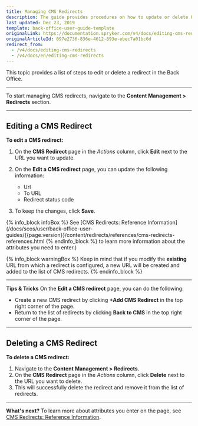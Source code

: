 ```yaml
---
title: Managing CMS Redirects
description: The guide provides procedures on how to update or delete URL redirects in the Back Office.
last_updated: Dec 23, 2019
template: back-office-user-guide-template
originalLink: https://documentation.spryker.com/v4/docs/editing-cms-redirects
originalArticleId: 097e2736-836e-4612-893e-ebec7a01bc6d
redirect_from:
  - /v4/docs/editing-cms-redirects
  - /v4/docs/en/editing-cms-redirects
---
```


This topic provides a list of steps to edit or delete a redirect in the Back Office.
***
To start managing CMS redirects, navigate to the **Content Management > Redirects** section.
***
## Editing a CMS Redirect
**To edit a CMS redirect:**
1. On the **CMS Redirect** page in the _Actions_ column, click **Edit** next to the URL you want to update.
2. On the **Edit a CMS redirect** page, you can update the following information:

    * Url
    * To URL
    * Redirect status code
3. To keep the changes, click **Save**.

{% info_block infoBox %}
See [CMS Redirects: Reference Information](/docs/scos/user/back-office-user-guides/{{page.version}}/content/redirects/references/cms-redirects-references.html
{% endinfo_block %} to learn more information about the attributes you need to enter.)

{% info_block warningBox %}
Keep in mind that if you modify the **existing** URL from which a redirect is configured, a new URL will be created and added to the list of CMS redirects.
{% endinfo_block %}
***
**Tips & Tricks**
On the **Edit a CMS redirect** page, you can do the following:

* Create a new CMS redirect by clicking **+Add CMS Redirect** in the top right corner of the page.
* Return to the list of redirects by clicking **Back to CMS** in the top right corner of the page.
***
## Deleting a CMS Redirect 
**To delete a CMS redirect:**
1. Navigate to the **Content Management > Redirects**. 
2. On the **CMS Redirect** page in the _Actions_ column, click **Delete** next to the URL you want to delete. 
3. This will successfully delete the redirect and remove it from the list of redirects.
***
**What's next?**
To learn more about attributes you enter on the page, see [CMS Redirects: Reference Information](/docs/scos/user/back-office-user-guides/{{page.version}}/content/redirects/references/cms-redirects-references.html).
